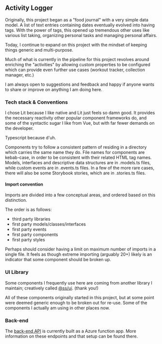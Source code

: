 ## Activity Logger

Originally, this project began as a "food journal" with a very simple data model. A list of text entries containing dates eventually evolved into having tags. With the power of tags, this opened up tremendous other uses like various list taking, organizing personal tasks and managing personal affairs.

Today, I continue to expand on this project with the mindset of keeping things generic and multi-purpose.

Much of what is currently in the pipeline for this project revolves around enriching the "activities" by allowing custom properties to be configured which can provide even further use cases (workout tracker, collection manager, etc.)

I am always open to suggestions and feedback and happy if anyone wants to share or improve on anything I am doing here.

### Tech stack & Conventions

I chose Lit because I like native and Lit just feels so damn good. It provides the necessary reactivity other popular component frameworks do, and some of the syntactic sugar I like from Vue, but with far fewer demands on the developer.

Typescript because d'uh.

Components try to follow a consistent pattern of residing in a directory which carries the same name they do. File names for components are kebab-case, in order to be consistent with their related HTML tag names. Models, interfaces and descriptive data structures are in .models.ts files, while custom events are in .events.ts files. In a few of the more rare cases, there will also be some Storybook stories, which are in .stories.ts files.

#### Import convention

Imports are divided into a few conceptual areas, and ordered based on this distinction.

The order is as follows:

- third party libraries
- first party models/classes/interfaces
- first party events
- first party components
- first party styles

Perhaps should consider having a limit on maximum number of imports in a single file. It feels as though extreme importing (arguably 20+) likely is an indicator that some component should be broken up.

### UI Library

Some components I frequently use here are coming from another library I maintain; creatively called [@ss/ui](https://github.com/SikoSoft/ui). (thank you!)

All of these components originally started in this project, but at some point were deemed generic enough to be broken out for re-use. Some of the components I actually am using in other places now.

### Back-end

The [back-end API](https://github.com/SikoSoft/gapi) is currently built as a Azure function app. More information on these endpoints and that setup can be found there.
